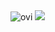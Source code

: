 <img src="https://github-readme-stats.vercel.app/api/top-langs?username=50sacinmysocidgaf&show_icons=true&locale=en&layout=compact&theme=chartreuse-dark" alt="ovi" />
<a href="https://x.com/intent/follow?screen_name=immunity">
  <img src="https://img.shields.io/twitter/follow/immunity"/>
</a>

